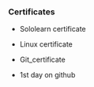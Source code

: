 ### Certificates ###

- Sololearn certificate

- Linux certificate

- Git_certificate

- 1st day on github
